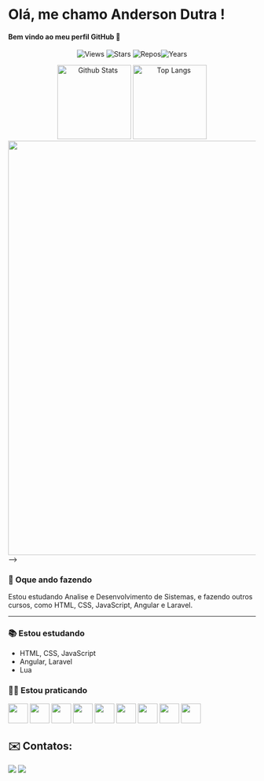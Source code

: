 # Olá, me chamo Anderson Dutra ! 
#### Bem vindo ao meu perfil GitHub 👋
<p align="center">
  <img src="https://komarev.com/ghpvc/?username=andersondutracun&label=Views" alt="Views">
  <img alt="Stars" src="https://img.shields.io/github/stars/andersondutracun?label=Stars">
  <img src="https://badges.pufler.dev/repos/andersondutracun" alt="Repos"><img src="https://badges.pufler.dev/years/andersondutracun" alt="Years">
</p>

<!--### 🌱 Oque eu já fiz?

<!-- see https://github.com/anuraghazra/github-readme-stats -->
<div align="center">
  <img height="150.5em" src="https://github-readme-stats.vercel.app/api?username=andersondutracun&show_icons=true&count_private=true&include_all_commits=true&hide_border=true&hide_title=true&border_radius=0" alt="Github Stats">
  <img height="150.5em" src="https://github-readme-stats.vercel.app/api/top-langs/?username=andersondutracun&layout=compact&langs_count=10&hide_border=true&hide_title=true&border_radius=0" alt="Top Langs">
</div>

<!-- see https://ashutosh00710.github.io/github-readme-activity-graph/ -->
<div align="center">
<img width="843em" src="https://github-readme-activity-graph.vercel.app/graph?username=andersondutracun&bg_color=ffcfe9&color=9e4c98&line=9e4c98&point=403d3d&area=true&hide_border=true">
</div>-->

### 🔨 Oque ando fazendo

Estou estudando Analise e Desenvolvimento de Sistemas, e fazendo outros cursos, como HTML, CSS, JavaScript, Angular e Laravel.

---

### 📚 Estou estudando

* HTML, CSS, JavaScript
* Angular, Laravel
* Lua

### 👨‍💻 Estou praticando

<img src="https://cdn.jsdelivr.net/gh/devicons/devicon/icons/css3/css3-original.svg" width="40" height="40"/> <img src="https://cdn.jsdelivr.net/gh/devicons/devicon/icons/html5/html5-original.svg" width="40" height="40"/> <img src="https://cdn.jsdelivr.net/gh/devicons/devicon/icons/javascript/javascript-original.svg" width="40" height="40"/> <img src="https://cdn.jsdelivr.net/gh/devicons/devicon/icons/lua/lua-original-wordmark.svg" width="40" height="40"/> <img src="https://cdn.jsdelivr.net/gh/devicons/devicon/icons/angularjs/angularjs-original.svg" width="40" height="40"/> <img src="https://cdn.jsdelivr.net/gh/devicons/devicon/icons/laravel/laravel-plain.svg" width="40" height="40"/> <img src="https://cdn.jsdelivr.net/gh/devicons/devicon/icons/nodejs/nodejs-original.svg" width="40" height="40"/> <img src="https://cdn.jsdelivr.net/gh/devicons/devicon/icons/ruby/ruby-original.svg" width="40" height="40"/> <img src="https://cdn.jsdelivr.net/gh/devicons/devicon/icons/linux/linux-original.svg" width="40" height="40"/>

## ✉️ Contatos:

<div>
<a href = "mailto:anderson.dutra18@gmail.com"><img src="https://img.shields.io/badge/Gmail-D14836?style=for-the-badge&logo=gmail&logoColor=white" target="_blank"></a>
<a href="https://www.linkedin.com/in/anderson-dutra-cuncorda/" target="_blank"><img src="https://img.shields.io/badge/-LinkedIn-%230077B5?style=for-the-badge&logo=linkedin&logoColor=white" target="_blank"></a>   
</div>
          
            
<!--
**andersondutracun/andersondutracun** is a ✨ _special_ ✨ repository because its `README.md` (this file) appears on your GitHub profile.


Here are some ideas to get you started:

- 🔭 I’m currently working on ...
- 🌱 I’m currently learning ...
- 👯 I’m looking to collaborate on ...
- 🤔 I’m looking for help with ...
- 💬 Ask me about ...
- 📫 How to reach me: ...
- 😄 Pronouns: ...
- ⚡ Fun fact: ...
-->
